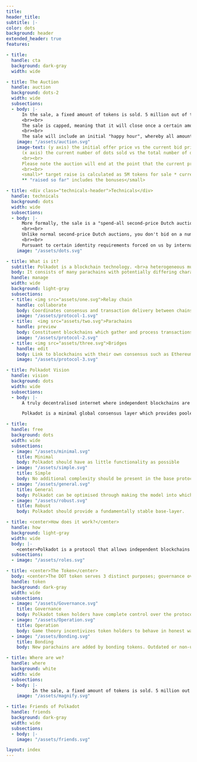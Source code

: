 ```yaml
---
title:
header_title:
subtitle: |-
color: dots
background: header
extended_header: true
features:

- title:
  handle: cta
  background: dark-gray
  width: wide

- title: The Auction
  handle: auction
  background: dots-2
  width: wide
  subsections:
  - body: |-
      In the sale, a fixed amount of tokens is sold. 5 million out of the total 10 million DOTs allocated at Genesis time will be sold. The tokens will be split between each participant in the sale, relative to how much they spend. For example, if the sale ends with just three participants, Alice (who spent 20 ETH), Bob (30 ETH) and Charlie (50 ETH), then they would receive, respectively, 1 million DOTs, 1.5 million DOTs and 2.5 million DOTs).
      <br><br>
      The sale is capped, meaning that it will close once a certain amount of ETH has been raised. However, unlike normal capped sales, the cap changes over time; it begins very high and then decreases, fast at first and then more slowly. To avoid an "immediate ending", the initial cap is so high as to make it impossible for anyone to force the sale's end by spending (around $16b at current prices). Within a week of so, the cap is less than $50m.
      <br><br>
      The sale will include an initial "happy hour", whereby all amounts of ETH spent by participants will be raised by 15%. For example, Alice spends 100 ETH within the first hour, whereas Bob spends 115 ETH after the first hour. Both Alice and Bob will receive the same amount of DOT tokens.
    image: "/assets/auction.svg"
    image-text: (y axis) the initial offer price vs the current bid price
      (x axis) the current number of dots sold vs the total number of dots being offered for sale.
      <br><br>
      Please note the auction will end at the point that the current price matches the total number of tokens being offered in this sale (5 million).
      <br><br>
      <small>* target raise is calculated as 5M tokens for sale * current end price.<br>
      ** "raised so far" includes the bonuses</small>

- title: <div class="technicals-header">Technicals</div>
  handle: technicals
  background: dots
  width: wide
  subsections:
  - body: |-      
      More formally, the sale is a "spend-all second-price Dutch auction". In the auction, 5 million out of the total 10 million DOT tokens allocated at Genesis time will be sold. As an auction, by the time is finishes, it finds a "price" in order that all 5 million DOTs are happily sold. The second-price Dutch auction part basically means that the provisional price at which tokens are offered starts high and lowers throughout the auction period in a predefined schedule. The auction closes once the orders received at the current provisional price are enough to purchase the entire 5 million DOTs.      <br><br>      Unlike normal second-price Dutch auctions, you don't bid on a number of DOT tokens given a current provisional price (which will never increase, only decrease), but rather you bid on an amount to spend, and thus will receive more DOT tokens as the auction continues and the price lowers. Everyone who participates receives the same buy-in price, which is the price that the auction ends on.      <br><br>      Pursuant to certain identity requirements forced on us by international regulations, we are happy to allow citizens and organisations of almost all jurisdictions globally the opportunity to participate in this event (we are sad to note that due to legal restrictions, we are unable to accept the contributions of citizens of Japan). We will endeavour to make the certification as cheap, swift and convenient as possible.
    image: "/assets/dots.svg"

- title: What is it?
  subtitle: Polkadot is a blockchain technology. <br>a heterogeneous multi-chain.
  body: It consists of many parachains with potentially differing characteristics, such as ability to provide anonymity or formal verification. Transactions can be spread out across the chains, allowing many more to be processed in the same period of time. Polkadot ensures that each of these blockchains remains secure and that any dealings between the are faithfully executed. Specialised parachains called bridges can be created to link independent chains.
  handle: manage
  width: wide
  background: light-gray
  subsections:
  - title: <img src="assets/one.svg">Relay chain
    handle: collaborate
    body: Coordinates consensus and transaction delivery between chains
    image: "/assets/protocol-1.svg"
  - title:  <img src="assets/two.svg">Parachains
    handle: preview
    body: Constituent blockchains which gather and process transactions
    image: "/assets/protocol-2.svg"
  - title: <img src="assets/three.svg">Bridges
    handle: edit
    body: Link to blockchains with their own consensus such as Ethereum
    image: "/assets/protocol-3.svg"

- title: Polkadot Vision
  handle: vision
  background: dots
  width: wide
  subsections:
  - body: |-
      A truly decentralised internet where independent blockchains are exchanging information and enable trust-free transactions via smart contracts, with the key enabling tenets of scalability, governance and inter-operability.

      Polkadot is a minimal global consensus layer which provides pooled security that is equal to all members, regardless of the protocol they operate on. It also enables trust-free transactions between all its member chains through decentralised consensus. Consensus in Polkadot is reached via a Proof of Stake mechanism that utilizes network tokens called DOTs.

- title:
  handle: free
  background: dots
  width: wide
  subsections:
  - image: "/assets/minimal.svg"
    title: Minimal
    body: Polkadot should have as little functionality as possible
  - image: "/assets/simple.svg"
    title: Simple
    body: No additional complexity should be present in the base protocol.
  - image: "/assets/general.svg"
    title: General
    body: Polkadot can be optimised through making the model into which extensions fit as abstract as possible.
  - image: "/assets/robust.svg"
    title: Robust
    body: Polkadot should provide a fundamentally stable base-layer.

- title: <center>How does it work?</center>
  handle: how
  background: light-gray
  width: wide
  body: |-
    <center>Polkadot is a protocol that allows independent blockchains to exchange information. Polkadot is an inter-chain blockchain protocol which unlike internet messaging protocols (e.g. TCP/IP) also enforces the order and the validity of the messages between the chains. This inter-operability also allows the additional benefit of scalability by creating a general environment for multiple state machines.</center>
  subsections:
  - image: "/assets/roles.svg"

- title: <center>The Token</center>
  body: <center>The DOT token serves 3 distinct purposes; governance over the network, operation and bonding. </center>
  handle: token
  background: dark-gray
  width: wide
  subsections:
  - image: "/assets/Governance.svg"
    title: Governance
    body: Polkadot token holders have complete control over the protocol. All privileges, which on other platforms are exclusive to miners, will be given to the relay chain participants (DOT holders), including managing exceptional events such as protocol upgrades and fixes.
  - image: "/assets/Operation.svg"
    title: Operation
    body: Game theory incentivizes token holders to behave in honest ways. Good actors are rewarded by this mechanism whilst bad actors will lose their stake in the network. This ensures the network stays secure.
  - image: "/assets/Bonding.svg"
    title: Bonding
    body: New parachains are added by bonding tokens. Outdated or non-useful parachains are removed by removing bonded tokens. (proof of stake)

- title: Where are we?
  handle: where
  background: white
  width: wide
  subsections:
  - body: |-
          In the sale, a fixed amount of tokens is sold. 5 million out of the total 10 million DOTs allocated at Genesis time will be sold. The tokens will be split between each participant in the sale, relative to how much they spend. For example, if the sale ends with just three participants, Alice (who spent 20 ETH), Bob (30 ETH) and Charlie (50 ETH), then they would receive, respectively, 1 million DOTs, 1.5 million DOTs and 2.5 million DOTs).
    image: "/assets/magnify.svg"

- title: Friends of Polkadot
  handle: friends
  background: dark-gray
  width: wide
  subsections:
  - body: |-
    image: "/assets/friends.svg"  

layout: index
---
```

